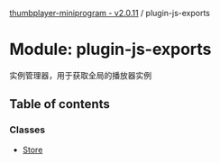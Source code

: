 [thumbplayer-miniprogram - v2.0.11](../README.md) / plugin-js-exports

# Module: plugin-js-exports

实例管理器，用于获取全局的播放器实例

## Table of contents

### Classes

- [Store](../classes/plugin_js_exports.Store.md)
